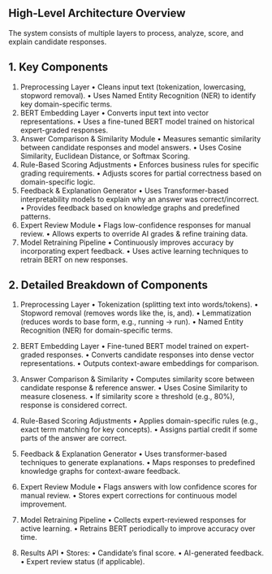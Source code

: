 ## High-Level Architecture Overview

The system consists of multiple layers to process, analyze, score, and explain candidate responses.

## 1. Key Components

1.	Preprocessing Layer
	•	Cleans input text (tokenization, lowercasing, stopword removal).
	•	Uses Named Entity Recognition (NER) to identify key domain-specific terms.
2.	BERT Embedding Layer
	•	Converts input text into vector representations.
	•	Uses a fine-tuned BERT model trained on historical expert-graded responses.
3.	Answer Comparison & Similarity Module
	•	Measures semantic similarity between candidate responses and model answers.
	•	Uses Cosine Similarity, Euclidean Distance, or Softmax Scoring.
4.	Rule-Based Scoring Adjustments
	•	Enforces business rules for specific grading requirements.
	•	Adjusts scores for partial correctness based on domain-specific logic.
5.	Feedback & Explanation Generator
	•	Uses Transformer-based interpretability models to explain why an answer was correct/incorrect.
	•	Provides feedback based on knowledge graphs and predefined patterns.
6.	Expert Review Module
	•	Flags low-confidence responses for manual review.
	•	Allows experts to override AI grades & refine training data.
7.	Model Retraining Pipeline
	•	Continuously improves accuracy by incorporating expert feedback.
	•	Uses active learning techniques to retrain BERT on new responses.



## 2. Detailed Breakdown of Components

1. Preprocessing Layer
	•	Tokenization (splitting text into words/tokens).
	•	Stopword removal (removes words like the, is, and).
	•	Lemmatization (reduces words to base form, e.g., running → run).
	•	Named Entity Recognition (NER) for domain-specific terms.

2. BERT Embedding Layer
	•	Fine-tuned BERT model trained on expert-graded responses.
	•	Converts candidate responses into dense vector representations.
	•	Outputs context-aware embeddings for comparison.

3. Answer Comparison & Similarity
	•	Computes similarity score between candidate response & reference answer.
	•	Uses Cosine Similarity to measure closeness.
	•	If similarity score ≥ threshold (e.g., 80%), response is considered correct.

4. Rule-Based Scoring Adjustments
	•	Applies domain-specific rules (e.g., exact term matching for key concepts).
	•	Assigns partial credit if some parts of the answer are correct.

5. Feedback & Explanation Generator
	•	Uses transformer-based techniques to generate explanations.
	•	Maps responses to predefined knowledge graphs for context-aware feedback.

6. Expert Review Module
	•	Flags answers with low confidence scores for manual review.
	•	Stores expert corrections for continuous model improvement.

7. Model Retraining Pipeline
	•	Collects expert-reviewed responses for active learning.
	•	Retrains BERT periodically to improve accuracy over time.

8. Results API
	•	Stores:
	•	Candidate’s final score.
	•	AI-generated feedback.
	•	Expert review status (if applicable).